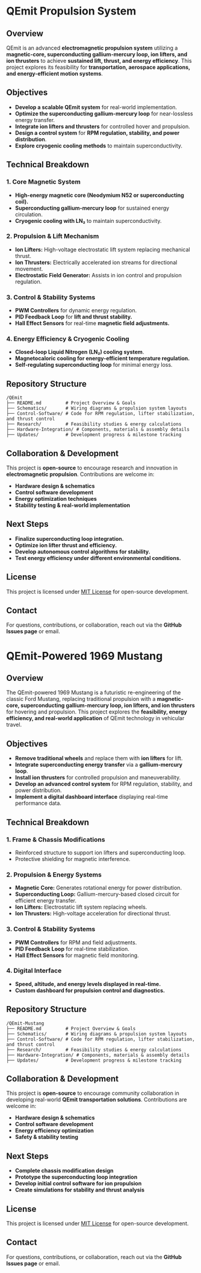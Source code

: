# QEmit Propulsion System

## Overview
QEmit is an advanced **electromagnetic propulsion system** utilizing a **magnetic-core, superconducting gallium-mercury loop, ion lifters, and ion thrusters** to achieve **sustained lift, thrust, and energy efficiency**. This project explores its feasibility for **transportation, aerospace applications, and energy-efficient motion systems**.

## Objectives
- **Develop a scalable QEmit system** for real-world implementation.
- **Optimize the superconducting gallium-mercury loop** for near-lossless energy transfer.
- **Integrate ion lifters and thrusters** for controlled hover and propulsion.
- **Design a control system** for **RPM regulation, stability, and power distribution**.
- **Explore cryogenic cooling methods** to maintain superconductivity.

## Technical Breakdown
### 1. **Core Magnetic System**
   - **High-energy magnetic core (Neodymium N52 or superconducting coil).**
   - **Superconducting gallium-mercury loop** for sustained energy circulation.
   - **Cryogenic cooling with LN₂** to maintain superconductivity.

### 2. **Propulsion & Lift Mechanism**
   - **Ion Lifters:** High-voltage electrostatic lift system replacing mechanical thrust.
   - **Ion Thrusters:** Electrically accelerated ion streams for directional movement.
   - **Electrostatic Field Generator:** Assists in ion control and propulsion regulation.

### 3. **Control & Stability Systems**
   - **PWM Controllers** for dynamic energy regulation.
   - **PID Feedback Loop** for **lift and thrust stability.**
   - **Hall Effect Sensors** for real-time **magnetic field adjustments.**

### 4. **Energy Efficiency & Cryogenic Cooling**
   - **Closed-loop Liquid Nitrogen (LN₂) cooling system**.
   - **Magnetocaloric cooling for energy-efficient temperature regulation.**
   - **Self-regulating superconducting loop** for minimal energy loss.

## Repository Structure
```
/QEmit
├── README.md         # Project Overview & Goals
├── Schematics/       # Wiring diagrams & propulsion system layouts
├── Control-Software/ # Code for RPM regulation, lifter stabilization, and thrust control
├── Research/         # Feasibility studies & energy calculations
├── Hardware-Integration/ # Components, materials & assembly details
├── Updates/          # Development progress & milestone tracking
```

## Collaboration & Development
This project is **open-source** to encourage research and innovation in **electromagnetic propulsion**. Contributions are welcome in:
- **Hardware design & schematics**
- **Control software development**
- **Energy optimization techniques**
- **Stability testing & real-world implementation**

## Next Steps
- **Finalize superconducting loop integration.**
- **Optimize ion lifter thrust and efficiency.**
- **Develop autonomous control algorithms for stability.**
- **Test energy efficiency under different environmental conditions.**

## License
This project is licensed under [MIT License](LICENSE) for open-source development.

## Contact
For questions, contributions, or collaboration, reach out via the **GitHub Issues page** or email.



# QEmit-Powered 1969 Mustang

## Overview
The QEmit-powered 1969 Mustang is a futuristic re-engineering of the classic Ford Mustang, replacing traditional propulsion with a **magnetic-core, superconducting gallium-mercury loop, ion lifters, and ion thrusters** for hovering and propulsion. This project explores the **feasibility, energy efficiency, and real-world application** of QEmit technology in vehicular travel.

## Objectives
- **Remove traditional wheels** and replace them with **ion lifters** for lift.
- **Integrate superconducting energy transfer** via a **gallium-mercury loop**.
- **Install ion thrusters** for controlled propulsion and maneuverability.
- **Develop an advanced control system** for RPM regulation, stability, and power distribution.
- **Implement a digital dashboard interface** displaying real-time performance data.

## Technical Breakdown
### 1. **Frame & Chassis Modifications**
   - Reinforced structure to support ion lifters and superconducting loop.
   - Protective shielding for magnetic interference.

### 2. **Propulsion & Energy Systems**
   - **Magnetic Core:** Generates rotational energy for power distribution.
   - **Superconducting Loop:** Gallium-mercury-based closed circuit for efficient energy transfer.
   - **Ion Lifters:** Electrostatic lift system replacing wheels.
   - **Ion Thrusters:** High-voltage acceleration for directional thrust.

### 3. **Control & Stability Systems**
   - **PWM Controllers** for RPM and field adjustments.
   - **PID Feedback Loop** for real-time stabilization.
   - **Hall Effect Sensors** for magnetic field monitoring.

### 4. **Digital Interface**
   - **Speed, altitude, and energy levels displayed in real-time.**
   - **Custom dashboard for propulsion control and diagnostics.**

## Repository Structure
```
/QEmit-Mustang
├── README.md         # Project Overview & Goals
├── Schematics/       # Wiring diagrams & propulsion system layouts
├── Control-Software/ # Code for RPM regulation, lifter stabilization, and thrust control
├── Research/         # Feasibility studies & energy calculations
├── Hardware-Integration/ # Components, materials & assembly details
├── Updates/          # Development progress & milestone tracking
```

## Collaboration & Development
This project is **open-source** to encourage community collaboration in developing real-world **QEmit transportation solutions**. Contributions are welcome in:
- **Hardware design & schematics**
- **Control software development**
- **Energy efficiency optimization**
- **Safety & stability testing**

## Next Steps
- **Complete chassis modification design**
- **Prototype the superconducting loop integration**
- **Develop initial control software for ion propulsion**
- **Create simulations for stability and thrust analysis**

## License
This project is licensed under [MIT License](LICENSE) for open-source development.

## Contact
For questions, contributions, or collaboration, reach out via the **GitHub Issues page** or email.


